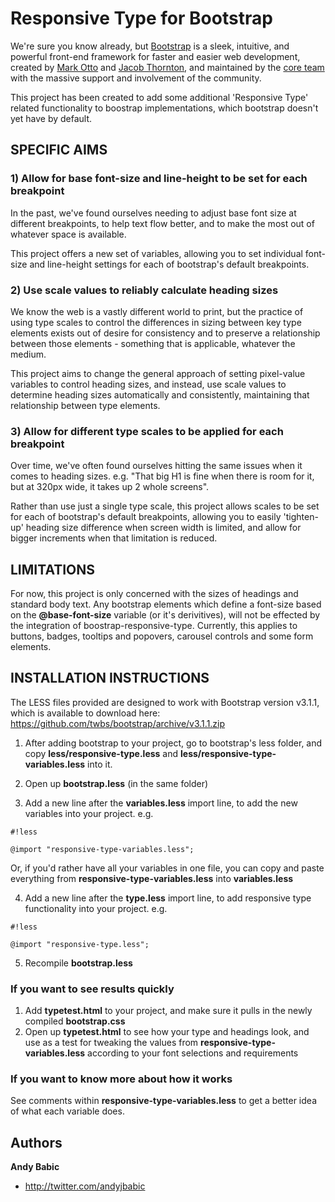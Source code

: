 # Responsive Type for Bootstrap

We're sure you know already, but [Bootstrap](http://getbootstrap.com) is a sleek, intuitive, and powerful front-end framework for faster and easier web development, created by [Mark Otto](http://twitter.com/mdo) and [Jacob Thornton](http://twitter.com/fat), and maintained by the [core team](https://github.com/twbs?tab=members) with the massive support and involvement of the community.

This project has been created to add some additional 'Responsive Type' related functionality to boostrap implementations, which bootstrap doesn't yet have by default.

## SPECIFIC AIMS 

### 1) Allow for base font-size and line-height to be set for each breakpoint

In the past, we've found ourselves needing to adjust base font size at different breakpoints, to help text flow better, and to make the most out of whatever space is available. 

This project offers a new set of variables, allowing you to set individual font-size and line-height settings for each of bootstrap's default breakpoints.

### 2) Use scale values to reliably calculate heading sizes

We know the web is a vastly different world to print, but the practice of using type scales to control the differences in sizing between key type elements exists out of desire for consistency and to preserve a relationship between those elements - something that is applicable, whatever the medium.

This project aims to change the general approach of setting pixel-value variables to control heading sizes, and instead, use scale values to determine heading sizes automatically and consistently, maintaining that relationship between type elements.

### 3) Allow for different type scales to be applied for each breakpoint

Over time, we've often found ourselves hitting the same issues when it comes to heading sizes. e.g. "That big H1 is fine when there is room for it, but at 320px wide, it takes up 2 whole screens". 

Rather than use just a single type scale, this project allows scales to be set for each of bootstrap's default breakpoints, allowing you to easily 'tighten-up' heading size difference when screen width is limited, and allow for bigger increments when that limitation is reduced.

## LIMITATIONS

For now, this project is only concerned with the sizes of headings and standard body text. Any bootstrap elements which define a font-size based on the **@base-font-size** variable (or it's derivitives), will not be effected by the integration of boostrap-responsive-type. Currently, this applies to buttons, badges, tooltips and popovers, carousel controls and some form elements.

## INSTALLATION INSTRUCTIONS

The LESS files provided are designed to work with Bootstrap version v3.1.1, which is available to download here:
<https://github.com/twbs/bootstrap/archive/v3.1.1.zip>

1) After adding bootstrap to your project, go to bootstrap's less folder, and copy **less/responsive-type.less** and **less/responsive-type-variables.less** into it.

2) Open up **bootstrap.less** (in the same folder)

3) Add a new line after the **variables.less** import line, to add the new variables into your project. e.g. 
```
#!less

@import "responsive-type-variables.less";
```

Or, if you'd rather have all your variables in one file, you can copy and paste everything from **responsive-type-variables.less** into **variables.less** 

4) Add a new line after the **type.less** import line, to add responsive type functionality into your project. e.g. 
```
#!less

@import "responsive-type.less";
```

5) Recompile **bootstrap.less**

### If you want to see results quickly

1. Add **typetest.html** to your project, and make sure it pulls in the newly compiled **bootstrap.css**
2. Open up **typetest.html** to see how your type and headings look, and use as a test for tweaking the values from **responsive-type-variables.less** according to your font selections and requirements


### If you want to know more about how it works

See comments within **responsive-type-variables.less** to get a better idea of what each variable does. 


## Authors

**Andy Babic**

- <http://twitter.com/andyjbabic>